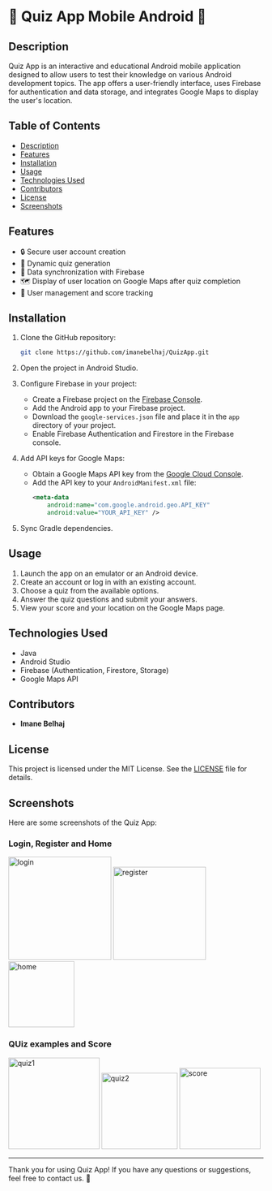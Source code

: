 # 📱 **Quiz App Mobile Android** 🎉

## Description

Quiz App is an interactive and educational Android mobile application designed to allow users to test their knowledge on various Android development topics. The app offers a user-friendly interface, uses Firebase for authentication and data storage, and integrates Google Maps to display the user's location.

## Table of Contents

- [Description](#description)
- [Features](#features)
- [Installation](#installation)
- [Usage](#usage)
- [Technologies Used](#technologies-used)
- [Contributors](#contributors)
- [License](#license)
- [Screenshots](#screenshots)

## Features

- 🔒 Secure user account creation
- 🧠 Dynamic quiz generation
- 🔄 Data synchronization with Firebase
- 🗺️ Display of user location on Google Maps after quiz completion
- 👥 User management and score tracking

## Installation

1. Clone the GitHub repository:
   ```sh
   git clone https://github.com/imanebelhaj/QuizApp.git

2. Open the project in Android Studio.

3. Configure Firebase in your project:
   - Create a Firebase project on the [Firebase Console](https://console.firebase.google.com/).
   - Add the Android app to your Firebase project.
   - Download the `google-services.json` file and place it in the `app` directory of your project.
   - Enable Firebase Authentication and Firestore in the Firebase console.

4. Add API keys for Google Maps:
   - Obtain a Google Maps API key from the [Google Cloud Console](https://console.cloud.google.com/).
   - Add the API key to your `AndroidManifest.xml` file:
     ```xml
     <meta-data
         android:name="com.google.android.geo.API_KEY"
         android:value="YOUR_API_KEY" />
     ```

5. Sync Gradle dependencies.

## Usage

1. Launch the app on an emulator or an Android device.
2. Create an account or log in with an existing account.
3. Choose a quiz from the available options.
4. Answer the quiz questions and submit your answers.
5. View your score and your location on the Google Maps page.

## Technologies Used

- Java
- Android Studio
- Firebase (Authentication, Firestore, Storage)
- Google Maps API

## Contributors

- **Imane Belhaj**


## License

This project is licensed under the MIT License. See the [LICENSE](LICENSE) file for details.

## Screenshots

Here are some screenshots of the Quiz App:

### Login, Register and Home
<img width="203" alt="login" src="https://github.com/imanebelhaj/QuizApp/assets/114827745/812609cf-8ea5-45ad-b937-29698a479ef3">
<img width="183" alt="register" src="https://github.com/imanebelhaj/QuizApp/assets/114827745/202114ee-0b25-4edd-881a-da565c3df0aa">
<img width="130" alt="home" src="https://github.com/imanebelhaj/QuizApp/assets/114827745/ae03946e-9735-4ed5-af38-908fad878fd4">

### QUiz examples and Score

<img width="180" alt="quiz1" src="https://github.com/imanebelhaj/QuizApp/assets/114827745/e0828ee6-8514-472d-b41b-dc2e60e77157">
<img width="150" alt="quiz2" src="https://github.com/imanebelhaj/QuizApp/assets/114827745/642359c1-6562-4eef-a4cb-52f9c7f81289">
<img width="160" alt="score" src="https://github.com/imanebelhaj/QuizApp/assets/114827745/acf80b79-7239-4c3e-8e7f-16be4bc97db0">




---

Thank you for using Quiz App! If you have any questions or suggestions, feel free to contact us. 🚀
